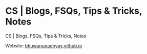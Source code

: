 # CS | Blogs, FSQs, Tips & Tricks, Notes

CS | Blogs, FSQs, Tips & Tricks, Notes

Website: [bhuwanupadhyay.github.io](https://bhuwanupadhyay.github.io/)
